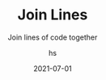 ---
date: 2021-07-01
title: Join Lines
technologies: [java]
topics: [editing]
author: hs
subtitle: Join lines of code together
thumbnail: ./thumbnail.png
cardThumbnail: ./card.png
shortVideo:
  poster: ./tip.png
  url: https://youtu.be/tvt3swsbxVw
seealso:
  - title: IntelliJ IDEA Help - Lines of code
    href: https://www.jetbrains.com/help/idea/working-with-source-code.html#editor_lines_code_blocks
leadin: |
  Place the caret on the line that you want to join with a lower line and press **⌃⇧J** (macOS), or **Ctrl+Shift+J** (Windows/Linux), to join lines of code.
 
---